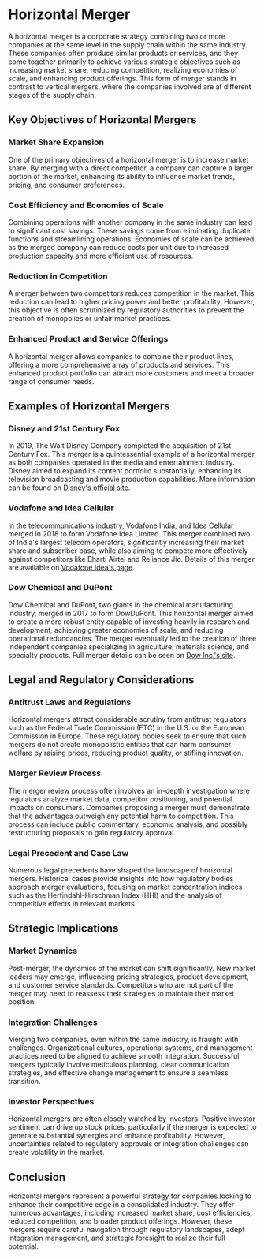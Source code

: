 # Horizontal Merger

A horizontal merger is a corporate strategy combining two or more companies at the same level in the supply chain within the same industry. These companies often produce similar products or services, and they come together primarily to achieve various strategic objectives such as increasing market share, reducing competition, realizing economies of scale, and enhancing product offerings. This form of merger stands in contrast to vertical mergers, where the companies involved are at different stages of the supply chain. 

## Key Objectives of Horizontal Mergers

### Market Share Expansion
One of the primary objectives of a horizontal merger is to increase market share. By merging with a direct competitor, a company can capture a larger portion of the market, enhancing its ability to influence market trends, pricing, and consumer preferences.

### Cost Efficiency and Economies of Scale
Combining operations with another company in the same industry can lead to significant cost savings. These savings come from eliminating duplicate functions and streamlining operations. Economies of scale can be achieved as the merged company can reduce costs per unit due to increased production capacity and more efficient use of resources.

### Reduction in Competition
A merger between two competitors reduces competition in the market. This reduction can lead to higher pricing power and better profitability. However, this objective is often scrutinized by regulatory authorities to prevent the creation of monopolies or unfair market practices.

### Enhanced Product and Service Offerings
A horizontal merger allows companies to combine their product lines, offering a more comprehensive array of products and services. This enhanced product portfolio can attract more customers and meet a broader range of consumer needs.

## Examples of Horizontal Mergers

### Disney and 21st Century Fox
In 2019, The Walt Disney Company completed the acquisition of 21st Century Fox. This merger is a quintessential example of a horizontal merger, as both companies operated in the media and entertainment industry. Disney aimed to expand its content portfolio substantially, enhancing its television broadcasting and movie production capabilities. More information can be found on [Disney's official site](https://thewaltdisneycompany.com).

### Vodafone and Idea Cellular
In the telecommunications industry, Vodafone India, and Idea Cellular merged in 2018 to form Vodafone Idea Limited. This merger combined two of India's largest telecom operators, significantly increasing their market share and subscriber base, while also aiming to compete more effectively against competitors like Bharti Airtel and Reliance Jio. Details of this merger are available on [Vodafone Idea's page](https://www.myvi.in).

### Dow Chemical and DuPont
Dow Chemical and DuPont, two giants in the chemical manufacturing industry, merged in 2017 to form DowDuPont. This horizontal merger aimed to create a more robust entity capable of investing heavily in research and development, achieving greater economies of scale, and reducing operational redundancies. The merger eventually led to the creation of three independent companies specializing in agriculture, materials science, and specialty products. Full merger details can be seen on [Dow Inc.'s site](https://www.dow.com).

## Legal and Regulatory Considerations

### Antitrust Laws and Regulations
Horizontal mergers attract considerable scrutiny from antitrust regulators such as the Federal Trade Commission (FTC) in the U.S. or the European Commission in Europe. These regulatory bodies seek to ensure that such mergers do not create monopolistic entities that can harm consumer welfare by raising prices, reducing product quality, or stifling innovation.

### Merger Review Process
The merger review process often involves an in-depth investigation where regulators analyze market data, competitor positioning, and potential impacts on consumers. Companies proposing a merger must demonstrate that the advantages outweigh any potential harm to competition. This process can include public commentary, economic analysis, and possibly restructuring proposals to gain regulatory approval.

### Legal Precedent and Case Law
Numerous legal precedents have shaped the landscape of horizontal mergers. Historical cases provide insights into how regulatory bodies approach merger evaluations, focusing on market concentration indices such as the Herfindahl-Hirschman Index (HHI) and the analysis of competitive effects in relevant markets.

## Strategic Implications

### Market Dynamics
Post-merger, the dynamics of the market can shift significantly. New market leaders may emerge, influencing pricing strategies, product development, and customer service standards. Competitors who are not part of the merger may need to reassess their strategies to maintain their market position.

### Integration Challenges
Merging two companies, even within the same industry, is fraught with challenges. Organizational cultures, operational systems, and management practices need to be aligned to achieve smooth integration. Successful mergers typically involve meticulous planning, clear communication strategies, and effective change management to ensure a seamless transition.

### Investor Perspectives
Horizontal mergers are often closely watched by investors. Positive investor sentiment can drive up stock prices, particularly if the merger is expected to generate substantial synergies and enhance profitability. However, uncertainties related to regulatory approvals or integration challenges can create volatility in the market.

## Conclusion

Horizontal mergers represent a powerful strategy for companies looking to enhance their competitive edge in a consolidated industry. They offer numerous advantages, including increased market share, cost efficiencies, reduced competition, and broader product offerings. However, these mergers require careful navigation through regulatory landscapes, adept integration management, and strategic foresight to realize their full potential.